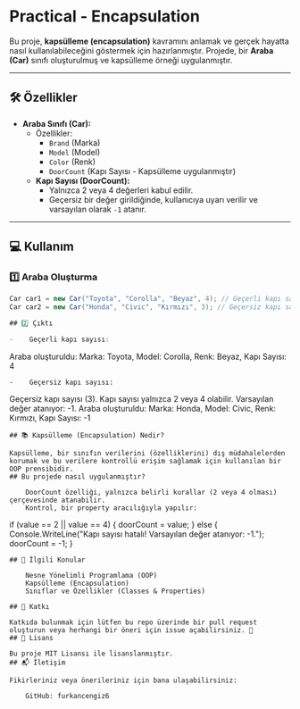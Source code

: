 # Practical - Encapsulation

Bu proje, **kapsülleme (encapsulation)** kavramını anlamak ve gerçek hayatta nasıl kullanılabileceğini göstermek için hazırlanmıştır. Projede, bir **Araba (Car)** sınıfı oluşturulmuş ve kapsülleme örneği uygulanmıştır.

---

## 🛠️ Özellikler

- **Araba Sınıfı (Car):**
  - Özellikler:
    - `Brand` (Marka)
    - `Model` (Model)
    - `Color` (Renk)
    - `DoorCount` (Kapı Sayısı - Kapsülleme uygulanmıştır)
  - **Kapı Sayısı (DoorCount):**
    - Yalnızca 2 veya 4 değerleri kabul edilir.
    - Geçersiz bir değer girildiğinde, kullanıcıya uyarı verilir ve varsayılan olarak `-1` atanır.

---

## 💻 Kullanım

### 1️⃣ **Araba Oluşturma**
```csharp
Car car1 = new Car("Toyota", "Corolla", "Beyaz", 4); // Geçerli kapı sayısı
Car car2 = new Car("Honda", "Civic", "Kırmızı", 3); // Geçersiz kapı sayısı

## 2️⃣ Çıktı

-    Geçerli kapı sayısı:
```
Araba oluşturuldu:
Marka: Toyota, 
Model: Corolla, 
Renk: Beyaz, 
Kapı Sayısı: 4
```
-    Geçersiz kapı sayısı:
```
Geçersiz kapı sayısı (3). Kapı sayısı yalnızca 2 veya 4 olabilir. Varsayılan değer atanıyor: -1.
Araba oluşturuldu:
Marka: Honda, 
Model: Civic, 
Renk: Kırmızı, 
Kapı Sayısı: -1
```
## 📚 Kapsülleme (Encapsulation) Nedir?

Kapsülleme, bir sınıfın verilerini (özelliklerini) dış müdahalelerden korumak ve bu verilere kontrollü erişim sağlamak için kullanılan bir OOP prensibidir.
## Bu projede nasıl uygulanmıştır?

    DoorCount özelliği, yalnızca belirli kurallar (2 veya 4 olması) çerçevesinde atanabilir.
    Kontrol, bir property aracılığıyla yapılır:
```
if (value == 2 || value == 4)
{
    doorCount = value;
}
else
{
    Console.WriteLine("Kapı sayısı hatalı! Varsayılan değer atanıyor: -1.");
    doorCount = -1;
}
```
## 🔗 İlgili Konular

    Nesne Yönelimli Programlama (OOP)
    Kapsülleme (Encapsulation)
    Sınıflar ve Özellikler (Classes & Properties)

## 🤝 Katkı

Katkıda bulunmak için lütfen bu repo üzerinde bir pull request oluşturun veya herhangi bir öneri için issue açabilirsiniz. 🎉
## 📜 Lisans

Bu proje MIT Lisansı ile lisanslanmıştır.
## 📬 İletişim

Fikirleriniz veya önerileriniz için bana ulaşabilirsiniz:

    GitHub: furkancengiz6
